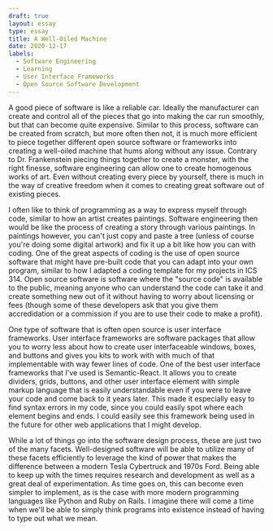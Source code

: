 ```yaml
---
draft: true
layout: essay
type: essay
title: A Well-Oiled Machine
date: 2020-12-17
labels:
  - Software Engineering
  - Learning
  - User Interface Frameworks
  - Open Source Software Development
---
```


<p> A good piece of software is like a reliable car. Ideally the manufacturer can create and control all of the pieces that go into making the car run smoothly, but that can become quite expensive. Similar to this process, software can be created from scratch, but more often then not, it is much more efficient to piece together different open source software or frameworks into creating a well-oiled machine that hums along without any issue.  Contrary to Dr. Frankenstein piecing things together to create a monster, with the right finesse, software engineering can allow one to create homogenous works of art. Even without creating every piece by yourself, there is much in the way of creative freedom when it comes to creating great software out of existing pieces.</p>
<p> I often like to think of programming as a way to express myself through code, similar to how an artist creates paintings. Software engineering then would be like the process of creating a story through various paintings. In paintings however, you can't just copy and paste a tree (unless of course you're doing some digital artwork) and fix it up a bit like how you can with coding. One of the great aspects of coding is the use of open source software that might have pre-built code that you can adapt into your own program, similar to how I adapted a coding template for my projects in ICS 314. Open source software is software where the "source code" is available to the public, meaning anyone who can understand the code can take it and create something new out of it without having to worry about licensing or fees (though some of these developers ask that you give them accredidation or a commission if you are to use their code to make a profit). </p>
<p> One type of software that is often open source is user interface frameworks. User interface frameworks are software packages that allow you to worry less about how to create user interfaceable windows, boxes, and buttons and gives you kits to work with with much of that implementable with way fewer lines of code. One of the best user interface frameworks that I've used is Semantic-React. It allows you to create dividers, grids, buttons, and other user interface element with simple markup language that is easily understandable even if you were to leave your code and come back to it years later. This made it especially easy to find syntax errors in my code, since you could easily spot where each element begins and ends. I could easily see this framework being used in the future for other web applications that I might develop. </p>
<p> While a lot of things go into the software design process, these are just two of the many facets. Well-designed software will be able to utilize many of these facets efficiently to leverage the kind of power that makes the difference between a modern Tesla Cybertruck and 1970s Ford. Being able to keep up with the times requires research and development as well as a great deal of experimentation. As time goes on, this can become even simpler to implement, as is the case with more modern programming languages like Python and Ruby on Rails. I imagine there will come a time when we'll be able to simply think programs into existence instead of having to type out what we mean. </p>
